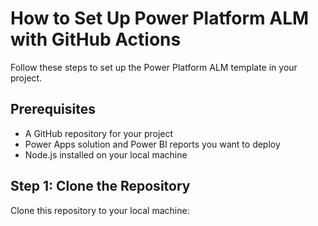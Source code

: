 # How to Set Up Power Platform ALM with GitHub Actions

Follow these steps to set up the Power Platform ALM template in your project.

## Prerequisites

- A GitHub repository for your project
- Power Apps solution and Power BI reports you want to deploy
- Node.js installed on your local machine

## Step 1: Clone the Repository

Clone this repository to your local machine:

